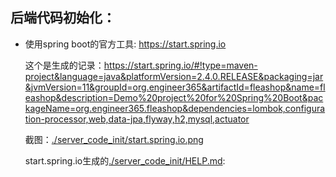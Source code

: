 ## 后端代码初始化：

- 使用spring boot的官方工具: https://start.spring.io

  这个是生成的记录：https://start.spring.io/#!type=maven-project&language=java&platformVersion=2.4.0.RELEASE&packaging=jar&jvmVersion=11&groupId=org.engineer365&artifactId=fleashop&name=fleashop&description=Demo%20project%20for%20Spring%20Boot&packageName=org.engineer365.fleashop&dependencies=lombok,configuration-processor,web,data-jpa,flyway,h2,mysql,actuator

  截图：[./server_code_init/start.spring.io.png](./init/start.spring.io.png)

  start.spring.io生成的[./server_code_init/HELP.md](./server_code_init/HELP.md):